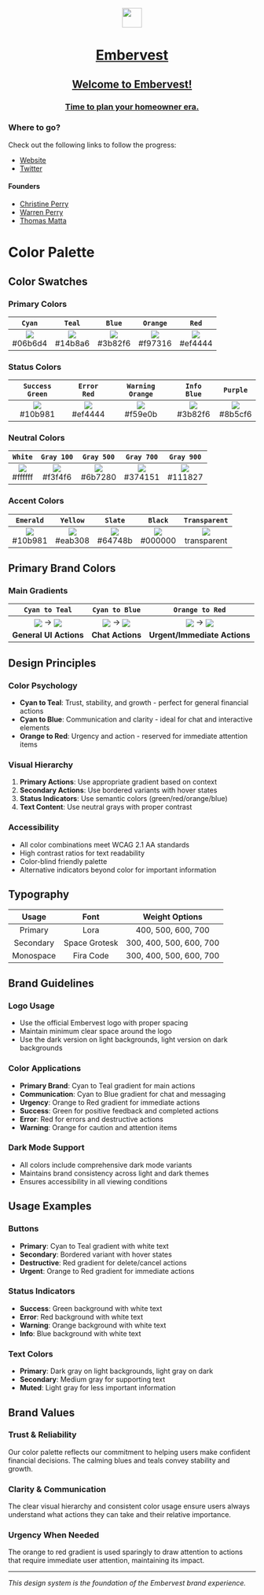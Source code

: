 <p align="center">
  <a href="https://embervest.com">
    <picture>
      <source media="(prefers-color-scheme: dark)" srcset="https://imagedelivery.net/Guq82Uz5P9qNFgWfOLH_Kw/26b35748-1b5f-4ad3-8190-3db2744cb800/public">
      <img src="https://imagedelivery.net/Guq82Uz5P9qNFgWfOLH_Kw/26b35748-1b5f-4ad3-8190-3db2744cb800/public" height="40">
    </picture>
    <h1 align="center">Embervest</h1>
    <h2 align="center">Welcome to Embervest!</h2>
    <h3 align="center">Time to plan your homeowner era.</h3>
  </a>
</p>

### Where to go?
Check out the following links to follow the progress:
- [Website](https://embervest.com)
- [Twitter](https://twitter.com/embervest)

#### Founders
- [Christine Perry](https://www.linkedin.com/in/christinerpm/)
- [Warren Perry](https://www.linkedin.com/in/warren-perry-894a13177/)
- [Thomas Matta](https://www.linkedin.com/in/tommatta/)

# Color Palette

## Color Swatches

### Primary Colors
| `Cyan` | `Teal` | `Blue` | `Orange` | `Red` |
|:--:|:--:|:--:|:--:|:--:|
| <a href='#'><img valign='middle' src='https://readme-swatches.vercel.app/06b6d4?style=round&size=70'/></a> <br/> #06b6d4 | <a href='#'><img valign='middle' src='https://readme-swatches.vercel.app/14b8a6?style=round&size=70'/></a> <br/> #14b8a6 | <a href='#'><img valign='middle' src='https://readme-swatches.vercel.app/3b82f6?style=round&size=70'/></a> <br/> #3b82f6 | <a href='#'><img valign='middle' src='https://readme-swatches.vercel.app/f97316?style=round&size=70'/></a> <br/> #f97316 | <a href='#'><img valign='middle' src='https://readme-swatches.vercel.app/ef4444?style=round&size=70'/></a> <br/> #ef4444 |

### Status Colors
| `Success Green` | `Error Red` | `Warning Orange` | `Info Blue` | `Purple` |
|:--:|:--:|:--:|:--:|:--:|
| <a href='#'><img valign='middle' src='https://readme-swatches.vercel.app/10b981?style=round&size=70'/></a> <br/> #10b981 | <a href='#'><img valign='middle' src='https://readme-swatches.vercel.app/ef4444?style=round&size=70'/></a> <br/> #ef4444 | <a href='#'><img valign='middle' src='https://readme-swatches.vercel.app/f59e0b?style=round&size=70'/></a> <br/> #f59e0b | <a href='#'><img valign='middle' src='https://readme-swatches.vercel.app/3b82f6?style=round&size=70'/></a> <br/> #3b82f6 | <a href='#'><img valign='middle' src='https://readme-swatches.vercel.app/8b5cf6?style=round&size=70'/></a> <br/> #8b5cf6 |

### Neutral Colors
| `White` | `Gray 100` | `Gray 500` | `Gray 700` | `Gray 900` |
|:--:|:--:|:--:|:--:|:--:|
| <a href='#'><img valign='middle' src='https://readme-swatches.vercel.app/ffffff?style=round&size=70'/></a> <br/> #ffffff | <a href='#'><img valign='middle' src='https://readme-swatches.vercel.app/f3f4f6?style=round&size=70'/></a> <br/> #f3f4f6 | <a href='#'><img valign='middle' src='https://readme-swatches.vercel.app/6b7280?style=round&size=70'/></a> <br/> #6b7280 | <a href='#'><img valign='middle' src='https://readme-swatches.vercel.app/374151?style=round&size=70'/></a> <br/> #374151 | <a href='#'><img valign='middle' src='https://readme-swatches.vercel.app/111827?style=round&size=70'/></a> <br/> #111827 |

### Accent Colors
| `Emerald` | `Yellow` | `Slate` | `Black` | `Transparent` |
|:--:|:--:|:--:|:--:|:--:|
| <a href='#'><img valign='middle' src='https://readme-swatches.vercel.app/10b981?style=round&size=70'/></a> <br/> #10b981 | <a href='#'><img valign='middle' src='https://readme-swatches.vercel.app/eab308?style=round&size=70'/></a> <br/> #eab308 | <a href='#'><img valign='middle' src='https://readme-swatches.vercel.app/64748b?style=round&size=70'/></a> <br/> #64748b | <a href='#'><img valign='middle' src='https://readme-swatches.vercel.app/000000?style=round&size=70'/></a> <br/> #000000 | <a href='#'><img valign='middle' src='https://readme-swatches.vercel.app/transparent?style=round&size=70'/></a> <br/> transparent |

## Primary Brand Colors

### Main Gradients
| `Cyan to Teal` | `Cyan to Blue` | `Orange to Red` |
|:--:|:--:|:--:|
| <a href='#'><img valign='middle' src='https://readme-swatches.vercel.app/06b6d4?style=round&size=20'/></a> → <a href='#'><img valign='middle' src='https://readme-swatches.vercel.app/14b8a6?style=round&size=20'/></a> | <a href='#'><img valign='middle' src='https://readme-swatches.vercel.app/06b6d4?style=round&size=20'/></a> → <a href='#'><img valign='middle' src='https://readme-swatches.vercel.app/3b82f6?style=round&size=20'/></a> | <a href='#'><img valign='middle' src='https://readme-swatches.vercel.app/f97316?style=round&size=20'/></a> → <a href='#'><img valign='middle' src='https://readme-swatches.vercel.app/ef4444?style=round&size=20'/></a> |
| **General UI Actions** | **Chat Actions** | **Urgent/Immediate Actions** |

## Design Principles

### Color Psychology
- **Cyan to Teal**: Trust, stability, and growth - perfect for general financial actions
- **Cyan to Blue**: Communication and clarity - ideal for chat and interactive elements  
- **Orange to Red**: Urgency and action - reserved for immediate attention items

### Visual Hierarchy
1. **Primary Actions**: Use appropriate gradient based on context
2. **Secondary Actions**: Use bordered variants with hover states
3. **Status Indicators**: Use semantic colors (green/red/orange/blue)
4. **Text Content**: Use neutral grays with proper contrast

### Accessibility
- All color combinations meet WCAG 2.1 AA standards
- High contrast ratios for text readability
- Color-blind friendly palette
- Alternative indicators beyond color for important information

## Typography

| Usage | Font | Weight Options |
|:--:|:--:|:--:|
| Primary | Lora | 400, 500, 600, 700 |
| Secondary | Space Grotesk | 300, 400, 500, 600, 700 |
| Monospace | Fira Code | 300, 400, 500, 600, 700 |

## Brand Guidelines

### Logo Usage
- Use the official Embervest logo with proper spacing
- Maintain minimum clear space around the logo
- Use the dark version on light backgrounds, light version on dark backgrounds

### Color Applications
- **Primary Brand**: Cyan to Teal gradient for main actions
- **Communication**: Cyan to Blue gradient for chat and messaging
- **Urgency**: Orange to Red gradient for immediate actions
- **Success**: Green for positive feedback and completed actions
- **Error**: Red for errors and destructive actions
- **Warning**: Orange for caution and attention items

### Dark Mode Support
- All colors include comprehensive dark mode variants
- Maintains brand consistency across light and dark themes
- Ensures accessibility in all viewing conditions

## Usage Examples

### Buttons
- **Primary**: Cyan to Teal gradient with white text
- **Secondary**: Bordered variant with hover states
- **Destructive**: Red gradient for delete/cancel actions
- **Urgent**: Orange to Red gradient for immediate actions

### Status Indicators
- **Success**: Green background with white text
- **Error**: Red background with white text  
- **Warning**: Orange background with white text
- **Info**: Blue background with white text

### Text Colors
- **Primary**: Dark gray on light backgrounds, light gray on dark
- **Secondary**: Medium gray for supporting text
- **Muted**: Light gray for less important information

## Brand Values

### Trust & Reliability
Our color palette reflects our commitment to helping users make confident financial decisions. The calming blues and teals convey stability and growth.

### Clarity & Communication
The clear visual hierarchy and consistent color usage ensure users always understand what actions they can take and their relative importance.

### Urgency When Needed
The orange to red gradient is used sparingly to draw attention to actions that require immediate user attention, maintaining its impact.

---

*This design system is the foundation of the Embervest brand experience.*

